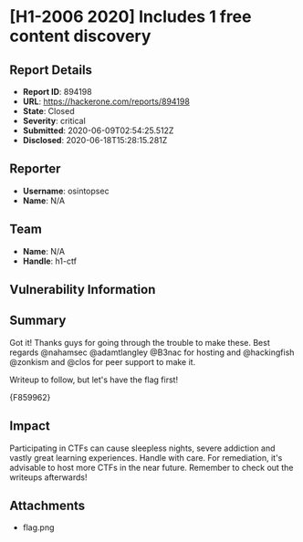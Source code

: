 # [H1-2006 2020]  Includes 1 free content discovery

## Report Details
- **Report ID**: 894198
- **URL**: https://hackerone.com/reports/894198
- **State**: Closed
- **Severity**: critical
- **Submitted**: 2020-06-09T02:54:25.512Z
- **Disclosed**: 2020-06-18T15:28:15.281Z

## Reporter
- **Username**: osintopsec
- **Name**: N/A

## Team
- **Name**: N/A
- **Handle**: h1-ctf

## Vulnerability Information
## Summary

Got it! Thanks guys for going through the trouble to make these. Best regards @nahamsec @adamtlangley @B3nac for hosting and @hackingfish @zonkism and @clos for peer support to make it.

Writeup to follow, but let's have the flag first!

{F859962}

## Impact

Participating in CTFs can cause sleepless nights, severe addiction and vastly great learning experiences. Handle with care. For remediation, it's advisable to host more CTFs in the near future. Remember to check out the writeups afterwards!

## Attachments
- flag.png
